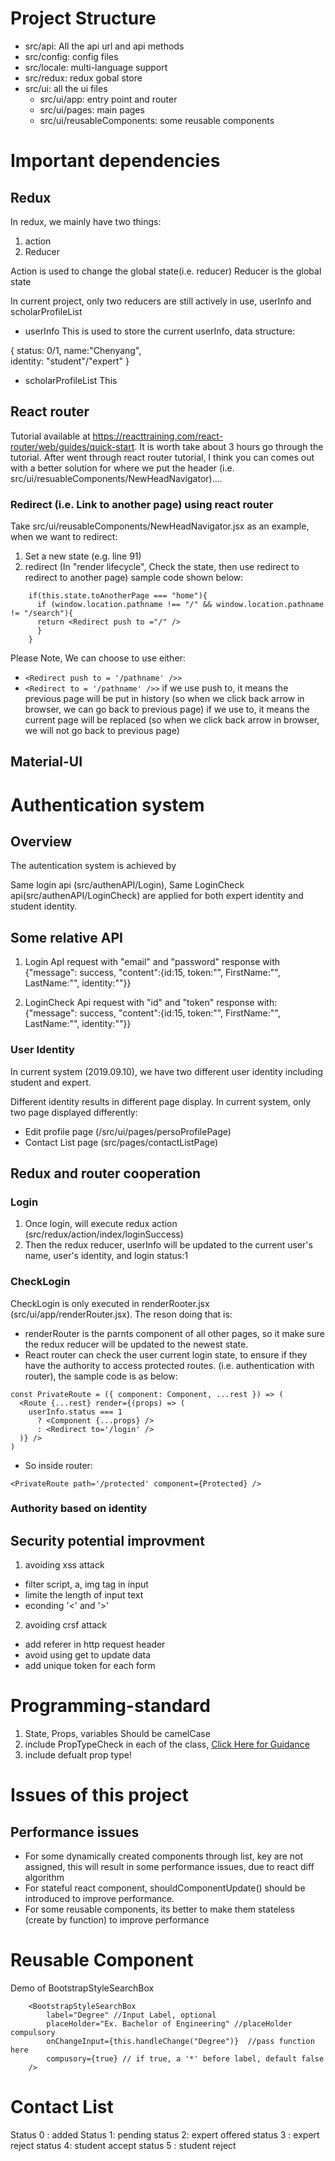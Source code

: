 # Project Structure
- src/api: All the api url and api methods
- src/config: config files
- src/locale: multi-language support
- src/redux: redux gobal store
- src/ui: all the ui files
  - src/ui/app: entry point and router
  - src/ui/pages: main pages
  - src/ui/reusableComponents: some reusable components


# Important dependencies

## Redux
In redux, we mainly have two things:
1. action
2. Reducer

Action is used to change the global state(i.e. reducer)
Reducer is the global state

In current project, only two reducers are still actively in use, userInfo and scholarProfileList
- userInfo
This is used to store the current userInfo, data structure:

{
  status: 0/1,
  name:"Chenyang",  
  identity: "student"/"expert"
}

- scholarProfileList
This 






## React router
Tutorial available at https://reacttraining.com/react-router/web/guides/quick-start.
It is worth take about 3 hours go through the tutorial.
After went through react router tutorial, I think you can comes out with a better solution for where we put the header (i.e. src/ui/resuableComponents/NewHeadNavigator)....
### Redirect (i.e. Link to another page) using react router
Take src/ui/reusableComponents/NewHeadNavigator.jsx as an example, when we want to redirect:
1. Set a new state (e.g. line 91)
2. redirect (In "render lifecycle", Check the state, then use redirect to redirect to another page) sample code shown below:
```
    if(this.state.toAnotherPage === "home"){
      if (window.location.pathname !== "/" && window.location.pathname != "/search"){
      return <Redirect push to ="/" /> 
      }
    }
``` 
Please Note, We can choose to use either:
-  ``` <Redirect push to = '/pathname' />> ``` 
-  ``` <Redirect to = '/pathname' />> ``` 
if we use push to, it means the previous page will be put in history (so when we click back arrow in browser, we can go back to previous page)
if we use to, it means the current page will be replaced (so when we click back arrow in browser, we will not go back to previous page)





## Material-UI



# Authentication system

## Overview
The autentication system is achieved by

Same login api (src/authenAPI/Login), Same LoginCheck api(src/authenAPI/LoginCheck) are applied for both expert identity and student identity. 

## Some relative API
1. Login ApI
request with "email" and "password"
response with {"message": success, "content":{id:15, token:"", FirstName:"", LastName:"", identity:""}}

2. LoginCheck Api
request with "id" and "token" 
response with:{"message": success, "content":{id:15, token:"", FirstName:"", LastName:"", identity:""}}

### User Identity
In current system (2019.09.10), we have two different user identity including student and expert.

Different identity results in different page display. In current system, only two page displayed differently:
- Edit profile page (/src/ui/pages/persoProfilePage)
- Contact List page (src/pages/contactListPage)


## Redux and router cooperation
### Login
1. Once login, will execute redux action (src/redux/action/index/loginSuccess)
2. Then the redux reducer, userInfo will be updated to the current user's name, user's identity, and login status:1 

### CheckLogin
   CheckLogin is only executed in renderRooter.jsx (src/ui/app/renderRouter.jsx). The reson doing that is:
- renderRouter is the parnts component of all other pages, so it make sure the redux reducer will be updated to the newest state.
- React router can check the user current login state, to ensure if they have the authority to access protected routes. (i.e. authentication with router), the sample code is as below:

```
const PrivateRoute = ({ component: Component, ...rest }) => (
  <Route {...rest} render={(props) => (
    userInfo.status === 1
      ? <Component {...props} />
      : <Redirect to='/login' />
  )} />
)

```
- So inside router:
```
<PrivateRoute path='/protected' component={Protected} />
```

### Authority based on identity




## Security potential improvment

1. avoiding xss attack
- filter script, a, img tag in input
- limite the length of input text
- econding '<' and '>'

2. avoiding crsf attack 
- add referer in http request header
- avoid using get to update data
- add unique token for each form 




# Programming-standard
1. State, Props, variables Should be camelCase
2. include PropTypeCheck in each of the class, [Click Here for Guidance](https://reactjs.org/docs/typechecking-with-proptypes.html)
3. include defualt prop type!




# Issues of this project
## Performance issues

- For some dynamically created components through list, key are not assigned, this will result in some performance issues, due to react diff algorithm
- For stateful react component, shouldComponentUpdate() should be introduced to improve performance.
- For some reusable components, its better to make them stateless (create by function) to improve performance





# Reusable Component

Demo of BootstrapStyleSearchBox
```
    <BootstrapStyleSearchBox
        label="Degree" //Input Label, optional
        placeHolder="Ex. Bachelor of Engineering" //placeHolder compulsory
        onChangeInput={this.handleChange("Degree")}  //pass function here
        compusory={true} // if true, a '*' before label, default false
    />
```

# Contact List

Status 0 : added
Status 1: pending
status 2: expert offered
status 3 : expert reject
status 4: student accept
status 5 : student reject 



